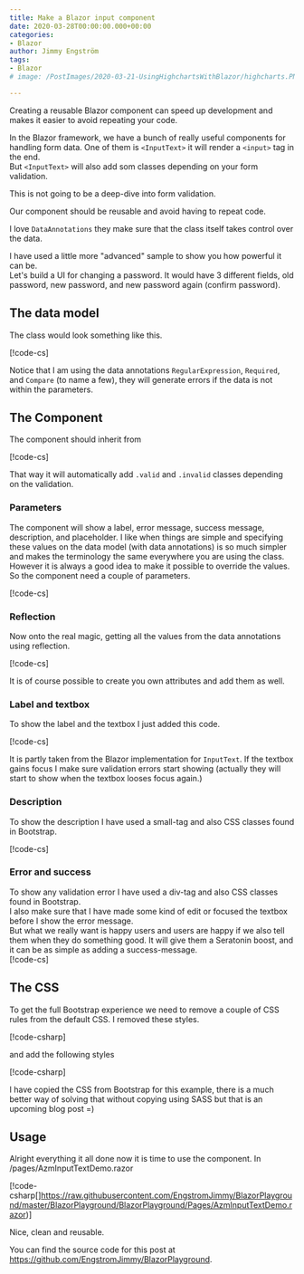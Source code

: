 ```yaml
---
title: Make a Blazor input component
date: 2020-03-28T00:00:00.000+00:00
categories:
- Blazor
author: Jimmy Engström
tags:
- Blazor
# image: /PostImages/2020-03-21-UsingHighchartsWithBlazor/highcharts.PNG

---
```


Creating a reusable Blazor component can speed up development and makes it easier to avoid repeating your code.

In the Blazor framework, we have a bunch of really useful components for handling form data.
One of them is ```<InputText>``` it will render a ```<input>``` tag in the end.  
But ```<InputText>``` will also add som classes depending on your form validation.

This is not going to be a deep-dive into form validation.

Our component should be reusable and avoid having to repeat code.

I love ```DataAnnotations``` they make sure that the class itself takes control over the data.

I have used a little more "advanced" sample to show you how powerful it can be.  
Let's build a UI for changing a password.
It would have 3 different fields, old password, new password, and new password again (confirm password).

## The data model

The class would look something like this.

[!code-cs[](https://raw.githubusercontent.com/EngstromJimmy/BlazorPlayground/master/BlazorPlayground/BlazorPlayground/Components/ChangePasswordViewModel.cs?name=PasswordClass)]

Notice that I am using the data annotations ```RegularExpression```, ```Required```, and ```Compare``` (to name a few), they will generate errors if the data is not within the parameters.

## The Component

The component should inherit from 

[!code-cs[](https://raw.githubusercontent.com/EngstromJimmy/BlazorPlayground/master/BlazorPlayground/BlazorPlayground/Components/AzmInputText.razor?name=Inherits)]

That way it will automatically add ```.valid``` and ```.invalid``` classes depending on the validation.

### Parameters
The component will show a label, error message, success message, description, and placeholder.
I like when things are simple and specifying these values on the data model (with data annotations) is so much simpler and makes the terminology the same everywhere you are using the class.
However it is always a good idea to make it possible to override the values.
So the component need a couple of parameters.

[!code-cs[](https://raw.githubusercontent.com/EngstromJimmy/BlazorPlayground/master/BlazorPlayground/BlazorPlayground/Components/AzmInputText.razor?name=Parameters)]

### Reflection

Now onto the real magic, getting all the values from the data annotations using reflection.

[!code-cs[](https://raw.githubusercontent.com/EngstromJimmy/BlazorPlayground/master/BlazorPlayground/BlazorPlayground/Components/AzmInputText.razor?name=Reflection)]

It is of course possible to create you own attributes and add them as well.

### Label and textbox
To show the label and the textbox I just added this code.

[!code-cs[](https://raw.githubusercontent.com/EngstromJimmy/BlazorPlayground/master/BlazorPlayground/BlazorPlayground/Components/AzmInputText.razor?name=LabelAndInput)]

It is partly taken from the Blazor implementation for ```InputText```.
If the textbox gains focus I make sure validation errors start showing (actually they will start to show when the textbox looses focus again.)

### Description

To show the description I have used a small-tag and also CSS classes found in Bootstrap.

[!code-cs[](https://raw.githubusercontent.com/EngstromJimmy/BlazorPlayground/master/BlazorPlayground/BlazorPlayground/Components/AzmInputText.razor?name=Description)]

### Error and success

To show any validation error I have used a div-tag and also CSS classes found in Bootstrap.  
I also make sure that I have made some kind of edit or focused the textbox before I show the error message.  
But what we really want is happy users and users are happy if we also tell them when they do something good.
It will give them a Seratonin boost, and it can be as simple as adding a success-message.  
[!code-cs[](https://raw.githubusercontent.com/EngstromJimmy/BlazorPlayground/master/BlazorPlayground/BlazorPlayground/Components/AzmInputText.razor?name=Description)]

## The CSS

To get the full Bootstrap experience we need to remove a couple of CSS rules from the default CSS.
I removed these styles.

[!code-csharp[](https://raw.githubusercontent.com/EngstromJimmy/BlazorPlayground/master/BlazorPlayground/BlazorPlayground/wwwroot/css/site.css?name=RemoveCSS)]

and add the following styles

[!code-csharp[](https://raw.githubusercontent.com/EngstromJimmy/BlazorPlayground/master/BlazorPlayground/BlazorPlayground/wwwroot/css/AzmTextInput.css)]

I have copied the CSS from Bootstrap for this example, there is a much better way of solving that without copying using SASS but that is an upcoming blog post =)

## Usage

Alright everything it all done now it is time to use the component.
In /pages/AzmInputTextDemo.razor

[!code-csharp[]https://raw.githubusercontent.com/EngstromJimmy/BlazorPlayground/master/BlazorPlayground/BlazorPlayground/Pages/AzmInputTextDemo.razor)]

Nice, clean and reusable.

You can find the source code for this post at https://github.com/EngstromJimmy/BlazorPlayground.